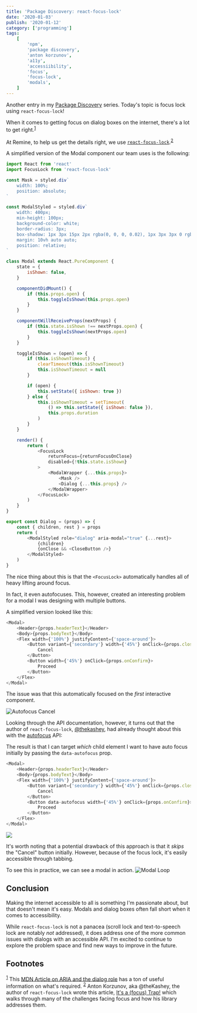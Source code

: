 ```yaml
---
title: 'Package Discovery: react-focus-lock'
date: '2020-01-03'
publish: '2020-01-12'
category: ['programming']
tags:
    [
        'npm',
        'package discovery',
        'anton korzunov',
        'a11y',
        'accessiibility',
        'focus',
        'focus-lock',
        'modals',
    ]
---
```


Another entry in my [Package Discovery](../../../tags/package-discovery/) series. Today's topic is focus lock using `react-focus-lock`!

When it comes to getting focus on dialog boxes on the internet, there's a lot to get right.<sup>[1](#footnotes)</sup><a id="fn1"></a>

At Remine, to help us get the details right, we use [`react-focus-lock`](https://www.npmjs.com/package/react-focus-lock).<sup>[2](#footnotes)</sup><a id="fn2"></a>

A simplified version of the Modal component our team uses is the following:

```javascript
import React from 'react'
import FocusLock from 'react-focus-lock'

const Mask = styled.div`
    width: 100%;
    position: absolute;
`

const ModalStyled = styled.div`
    width: 400px;
    min-height: 100px;
    background-color: white;
    border-radius: 3px;
    box-shadow: 1px 3px 15px 2px rgba(0, 0, 0, 0.02), 1px 3px 3px 0 rgba(0, 0, 0, 0.2);
    margin: 10vh auto auto;
    position: relative;
`

class Modal extends React.PureComponent {
    state = {
        isShown: false,
    }

    componentDidMount() {
        if (this.props.open) {
            this.toggleIsShown(this.props.open)
        }
    }

    componentWillReceiveProps(nextProps) {
        if (this.state.isShown !== nextProps.open) {
            this.toggleIsShown(nextProps.open)
        }
    }

    toggleIsShown = (open) => {
        if (this.isShownTimeout) {
            clearTimeout(this.isShownTimeout)
            this.isShownTimeout = null
        }

        if (open) {
            this.setState({ isShown: true })
        } else {
            this.isShownTimeout = setTimeout(
                () => this.setState({ isShown: false }),
                this.props.duration
            )
        }
    }

    render() {
        return (
            <FocusLock
                returnFocus={returnFocusOnClose}
                disabled={!this.state.isShown}
            >
                <ModalWrapper {...this.props}>
                    <Mask />
                    <Dialog {...this.props} />
                </ModalWrapper>
            </FocusLock>
        )
    }
}

export const Dialog = (props) => {
    const { children, rest } = props
    return (
        <ModalStyled role="dialog" aria-modal="true" {...rest}>
            {children}
            {onClose && <CloseButton />}
        </ModalStyled>
    )
}
```

The nice thing about this is that the `<FocusLock>` automatically handles all of heavy lifting around focus.

In fact, it even autofocuses. This, however, created an interesting problem for a modal I was designing with multiple buttons.

A simplified version looked like this:

```javascript
<Modal>
    <Header>{props.headerText}</Header>
    <Body>{props.bodyText}</Body>
    <Flex width={'100%'} justifyContent={'space-around'}>
        <Button variant={'secondary'} width={'45%'} onClick={props.closeModal}>
            Cancel
        </Button>
        <Button width={'45%'} onClick={props.onConfirm}>
            Proceed
        </Button>
    </Flex>
</Modal>
```

The issue was that this automatically focused on the _first_ interactive component.

![Autofocus Cancel](https://res.cloudinary.com/scweiss1/image/upload/v1593200672/autofocus-cancel_svhfyw.png)

Looking through the API documentation, however, it turns out that the author of `react-focus-lock`, [@thekashey](https://github.com/thekashey), had already thought about this with the [autofocus](https://www.npmjs.com/package/react-focus-lock#autofocus) API:

The result is that I can target _which_ child element I want to have auto focus initially by passing the `data-autofocus` prop.

```javascript
<Modal>
    <Header>{props.headerText}</Header>
    <Body>{props.bodyText}</Body>
    <Flex width={'100%'} justifyContent={'space-around'}>
        <Button variant={'secondary'} width={'45%'} onClick={props.closeModal}>
            Cancel
        </Button>
        <Button data-autofocus width={'45%'} onClick={props.onConfirm}>
            Proceed
        </Button>
    </Flex>
</Modal>
```

![](https://res.cloudinary.com/scweiss1/image/upload/v1593200672/autofocus-proceed_pk3mb8.png)

It's worth noting that a potential drawback of this approach is that it _skips_ the "Cancel" button initially. However, because of the focus lock, it's easily accessible through tabbing.

To see this in practice, we can see a modal in action.
![Modal Loop](https://res.cloudinary.com/scweiss1/image/upload/v1593200672/modal-loop_zngouf.gif)

## Conclusion

Making the internet accessible to all is something I'm passionate about, but that doesn't mean it's easy. Modals and dialog boxes often fall short when it comes to accessibility.

While `react-focus-lock` is not a panacea (scroll lock and text-to-speech lock are notably _not_ addressed), it does address one of the more common issues with dialogs with an accessible API. I'm excited to continue to explore the problem space and find new ways to improve in the future.

## Footnotes

<sup>[1](#fn1)</sup> This [MDN Article on ARIA and the dialog role](https://developer.mozilla.org/en-US/docs/Web/Accessibility/ARIA/Roles/dialog_role) has a ton of useful information on what's required.
<sup>[2](#fn2)</sup> Anton Korzunov, aka @theKashey, the author of `react-focus-lock` wrote this article, [It's a (focus) Trap!](https://medium.com/hackernoon/its-a-focus-trap-699a04d66fb5?) which walks through many of the challenges facing focus and how his library addresses them.
